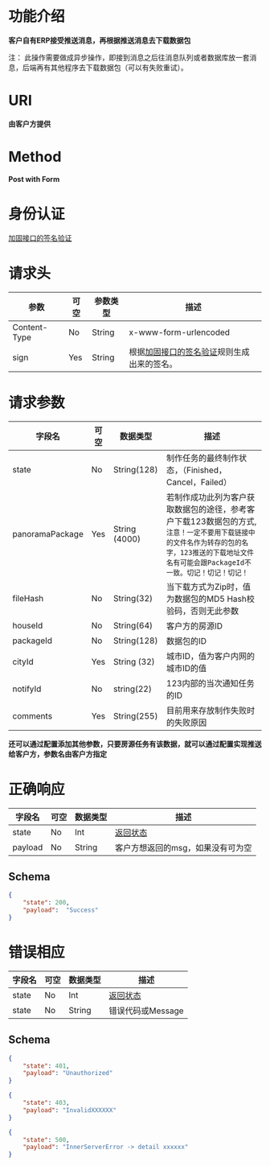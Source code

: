 # 功能介绍
**客户自有ERP接受推送消息，再根据推送消息去下载数据包**

注： 此操作需要做成异步操作，即接到消息之后往消息队列或者数据库放一套消息，后端再有其他程序去下载数据包（可以有失败重试）。


# URI
**由客户方提供**


# Method
**Post with Form**


# 身份认证
[加固接口的签名验证](../Agreement/StrongValidation.md)


# 请求头
| 参数 | 可空 | 参数类型 | 描述 |
| ---- | ---- | ---- | ----|
| Content-Type | No | String | x-www-form-urlencoded |
| sign | Yes | String | 根据[加固接口的签名验证](../Agreement/StrongValidation.md)规则生成出来的签名。| 


# 请求参数
| 字段名 | 可空 | 数据类型 | 描述 |
| ---- | ---- | ---- | ----|
| state | No | String(128) | 制作任务的最终制作状态，（Finished，Cancel，Failed）|
| panoramaPackage | Yes | String (4000) | 若制作成功此列为客户获取数据包的途径，参考客户下载123数据包的方式, `注意！一定不要用下载链接中的文件名作为转存的包的名字，123推送的下载地址文件名有可能会跟PackageId不一致。切记！切记！切记！` | 
| fileHash | No | String(32) | 当下载方式为Zip时，值为数据包的MD5 Hash校验码，否则无此参数 | 
| houseId | No | String(64) | 客户方的房源ID | 
| packageId | No | String(128) | 数据包的ID |
| cityId | Yes |String (32) | 城市ID，值为客户内网的城市ID的值 | 
| notifyId | No | string(22) | 123内部的当次通知任务的ID | 
| comments | Yes | String(255) | 目前用来存放制作失败时的失败原因 |  

**还可以通过配置添加其他参数，只要房源任务有该数据，就可以通过配置实现推送给客户方，参数名由客户方指定** 


# 正确响应
| 字段名 | 可空 | 数据类型 | 描述 |
| ---- | ---- | ---- | ----|
| state | No | Int | [返回状态](../Agreement/APIResponseState.md) | 
| payload | No | String | 客户方想返回的msg，如果没有可为空 |

## Schema
```json
{
    "state": 200,
    "payload":  "Success"
}
```

# 错误相应
| 字段名 | 可空 | 数据类型 | 描述 |
| ---- | ---- | ---- | ----|
| state | No | Int | [返回状态](../Agreement/APIResponseState.md) | 
| state | No | String | 错误代码或Message | 

## Schema 
``` json
{
    "state": 401,
    "payload": "Unauthorized"
}
```

``` json
{
    "state": 403,
    "payload": "InvalidXXXXXX"
}
```

``` json
{
    "state": 500,
    "payload": "InnerServerError -> detail xxxxxx"
}
```
